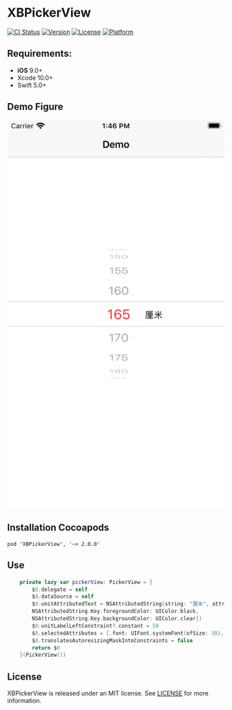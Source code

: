 # XBPickerView

[![CI Status](https://img.shields.io/travis/LiuSky/XBPickerView.svg?style=flat)](https://travis-ci.org/LiuSky/XBPickerView)
[![Version](https://img.shields.io/cocoapods/v/XBPickerView.svg?style=flat)](https://cocoapods.org/pods/XBPickerView)
[![License](https://img.shields.io/cocoapods/l/XBPickerView.svg?style=flat)](https://cocoapods.org/pods/XBPickerView)
[![Platform](https://img.shields.io/cocoapods/p/XBPickerView.svg?style=flat)](https://cocoapods.org/pods/XBPickerView)

## Requirements:
- **iOS** 9.0+
- Xcode 10.0+
- Swift 5.0+

## Demo Figure
<p align="center">
<img src="https://github.com/LiuSky/XBPickerView/blob/master/demo.png?raw=true" title="演示图">
</p>


## Installation Cocoapods
<pre><code class="ruby language-ruby">pod 'XBPickerView', '~> 2.0.0'</code></pre>

## Use

```swift
    private lazy var pickerView: PickerView = {
        $0.delegate = self
        $0.dataSource = self
        $0.unitAttributedText = NSAttributedString(string: "厘米", attributes: [NSAttributedString.Key.font : UIFont.systemFont(ofSize: 15),
        NSAttributedString.Key.foregroundColor: UIColor.black,
        NSAttributedString.Key.backgroundColor: UIColor.clear])
        $0.unitLabelLeftConstraint?.constant = 50
        $0.selectedAttributes = [.font: UIFont.systemFont(ofSize: 30), .foregroundColor: UIColor.red]
        $0.translatesAutoresizingMaskIntoConstraints = false
        return $0
    }(PickerView())
```


## License
XBPickerView is released under an MIT license. See [LICENSE](LICENSE) for more information.
